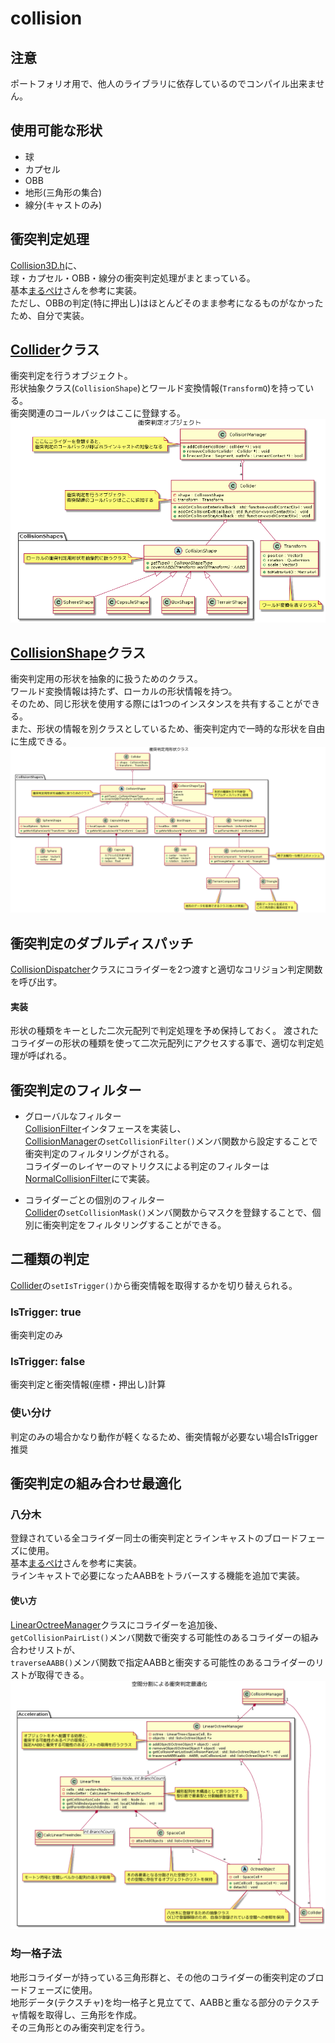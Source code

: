 # collision

## 注意

ポートフォリオ用で、他人のライブラリに依存しているのでコンパイル出来ません。

## 使用可能な形状

- 球
- カプセル
- OBB
- 地形(三角形の集合)
- 線分(キャストのみ)

## 衝突判定処理

[Collision3D.h](/Include/Implementation/Collision3D.h)に、  
球・カプセル・OBB・線分の衝突判定処理がまとまっている。  
基本[まるぺけ](http://marupeke296.com/COL_3D_No15_Octree.html)さんを参考に実装。  
ただし、OBBの判定(特に押出し)はほとんどそのまま参考になるものがなかったため、自分で実装。

## [Collider](/Include/Collider/Collider.h)クラス

衝突判定を行うオブジェクト。  
形状抽象クラス(`CollisionShape`)とワールド変換情報(`TransformQ`)を持っている。  
衝突関連のコールバックはここに登録する。
![クラス図](/uml/collider-class-diagram.png)

## [CollisionShape](/Include/CollisionShape/CollisionShape.h)クラス

衝突判定用の形状を抽象的に扱うためのクラス。  
ワールド変換情報は持たず、ローカルの形状情報を持つ。  
そのため、同じ形状を使用する際には1つのインスタンスを共有することができる。  
また、形状の情報を別クラスとしているため、衝突判定内で一時的な形状を自由に生成できる。
![クラス図](/uml/collision-shape-class-diagram.png)

## 衝突判定のダブルディスパッチ

[CollisionDispatcher](/Include/Implementation/CollisionDispatcher.h)クラスにコライダーを2つ渡すと適切なコリジョン判定関数を呼び出す。

#### 実装
形状の種類をキーとした二次元配列で判定処理を予め保持しておく。
渡されたコライダーの形状の種類を使って二次元配列にアクセスする事で、適切な判定処理が呼ばれる。

## 衝突判定のフィルター

- グローバルなフィルター  
[CollisionFilter](/Include/CollisionFilter/CollisionFilter.h)インタフェースを実装し、  
[CollisionManager](/Include/CollisionManager.h)の`setCollisionFilter()`メンバ関数から設定することで衝突判定のフィルタリングがされる。  
コライダーのレイヤーのマトリクスによる判定のフィルターは[NormalCollisionFilter](/Include/CollisionFilter/BuiltIn/NormalCollisionFilter.h)にで実装。

- コライダーごとの個別のフィルター  
[Collider](/Include/Collider/Collider.h)の`setCollisionMask()`メンバ関数からマスクを登録することで、個別に衝突判定をフィルタリングすることができる。

## 二種類の判定

[Collider](/Include/Collider/Collider.h)の`setIsTrigger()`から衝突情報を取得するかを切り替えられる。
### IsTrigger: true
衝突判定のみ
### IsTrigger: false
衝突判定と衝突情報(座標・押出し)計算

### 使い分け
判定のみの場合かなり動作が軽くなるため、衝突情報が必要ない場合IsTrigger推奨

## 衝突判定の組み合わせ最適化

### 八分木  
登録されている全コライダー同士の衝突判定とラインキャストのブロードフェーズに使用。  
基本[まるぺけ](http://marupeke296.com/COL_3D_No15_Octree.html)さんを参考に実装。  
ラインキャストで必要になったAABBをトラバースする機能を追加で実装。  

#### 使い方
[LinearOctreeManager](/Include/Implementation/SpatialPartition/LinearOctreeManager.h)クラスにコライダーを追加後、  
`getCollisionPairList()`メンバ関数で衝突する可能性のあるコライダーの組み合わせリストが、  
`traverseAABB()`メンバ関数で指定AABBと衝突する可能性のあるコライダーのリストが取得できる。
![クラス図](/uml/spatial-partition-class-diagram.png)

### 均一格子法  
地形コライダーが持っている三角形群と、その他のコライダーの衝突判定のブロードフェーズに使用。  
地形データ(テクスチャ)を均一格子と見立てて、AABBと重なる部分のテクスチャ情報を取得し、三角形を作成。  
その三角形とのみ衝突判定を行う。

